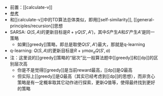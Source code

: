 - 前置：[[calculate-v]]
- [参考](https://zhuanlan.zhihu.com/p/110338833)
- 和[[calculate-v]]中的TD算法总体类似，即用[[self-similarity]], [[general-principles/recursion]]思想
- SARSA: $Q(S,A)$的更新目标是$R+\gamma Q(S',A')$，其中$S$产生$A$和$S'$产生$A'$是同一策略
  - 如果[[greedy]]策略，即总是取使$Q(S',A')$最大，那就是q-learning
- q-learning: $Q(S,A)$的更新目标是$R+\gamma max_a Q(S',a)$
- 注：这里说的[[greedy]]策略的“层次”比一般算法题中[[greedy]]和[[dp]]的区别层次高
  - 你是不是觉得[[greedy]]是当前reward最高，[[dp]]是$Q$最高
  - 但实际上[[greedy]]是$Q$最高（其实已经考虑到[[dp]]的思想），而非贪心策略是有一定概率取其它动作进行探索，更新$Q$值等，使得最终找到更好的策略